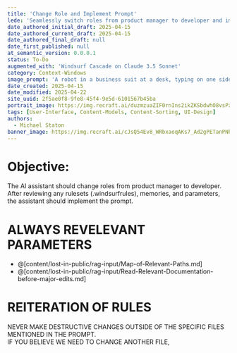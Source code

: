 ```yaml
---
title: 'Change Role and Implement Prompt'
lede: 'Seamlessly switch roles from product manager to developer and implement prompts with context awareness and precision.'
date_authored_initial_draft: 2025-04-15
date_authored_current_draft: 2025-04-15
date_authored_final_draft: null
date_first_published: null
at_semantic_version: 0.0.0.1
status: To-Do
augmented_with: 'Windsurf Cascade on Claude 3.5 Sonnet'
category: Context-Windows
image_prompt: 'A robot in a business suit at a desk, typing on one side, and a robot in a lab coat with goggles, working with code and tools on the other—symbolizing seamless role transitions.'
date_created: 2025-04-15
date_modified: 2025-04-22
site_uuid: 2f5ae0f8-9fe8-45f4-9e5d-6101567b45ba
portrait_image: https://img.recraft.ai/duzmzuaZIF0rnIns2ikZKSbdwhO8vsPzREuwQPtrEOA/rs:fit:1024:1820:0/raw:1/plain/abs://external/images/59e38427-537b-4026-9394-db84ef9446c6
tags: [User-Interface, Content-Models, Content-Sorting, UI-Design]
authors:
  - Michael Staton
banner_image: https://img.recraft.ai/cJsQ54Ev8_WRbxaoqAKs7_Ad2gPETanPNhnf3ukzhHc/rs:fit:2048:1024:0/raw:1/plain/abs://external/images/7dcc85ae-699e-4466-8cca-3da045d5423d
---
```


# Objective:

The AI assistant should change roles from product manager to developer. After reviewing any rulesets (.windsurfrules), memories, and parameters, the assistant should implement the prompt.

# ALWAYS REVELEVANT PARAMETERS

- @[content/lost-in-public/rag-input/Map-of-Relevant-Paths.md]
- @[content/lost-in-public/rag-input/Read-Relevant-Documentation-before-major-edits.md]

# REITERATION OF RULES

NEVER MAKE DESTRUCTIVE CHANGES OUTSIDE OF THE SPECIFIC FILES MENTIONED IN THE PROMPT.  
IF YOU BELIEVE WE NEED TO CHANGE ANOTHER FILE, 
